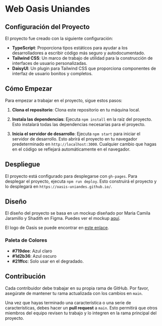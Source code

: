 # Web Oasis Uniandes

## Configuración del Proyecto

El proyecto fue creado con la siguiente configuración:

- **TypeScript**: Proporciona tipos estáticos para ayudar a los desarrolladores a escribir código más seguro y autodocumentado.
- **Tailwind CSS**: Un marco de trabajo de utilidad para la construcción de interfaces de usuario personalizadas.
- **DaisyUI**: Un plugin para Tailwind CSS que proporciona componentes de interfaz de usuario bonitos y completos.

## Cómo Empezar

Para empezar a trabajar en el proyecto, sigue estos pasos:

1. **Clona el repositorio**: Clona este repositorio en tu máquina local.

2. **Instala las dependencias**: Ejecuta `npm install` en la raíz del proyecto. Esto instalará todas las dependencias necesarias para el proyecto.

3. **Inicia el servidor de desarrollo**: Ejecuta `npm start` para iniciar el servidor de desarrollo. Esto abrirá el proyecto en tu navegador predeterminado en `http://localhost:3000`. Cualquier cambio que hagas en el código se reflejará automáticamente en el navegador.

## Despliegue

El proyecto está configurado para desplegarse con `gh-pages`. Para desplegar el proyecto, ejecuta `npm run deploy`. Esto construirá el proyecto y lo desplegará en `https://oasis-uniandes.github.io/`.

## Diseño

El diseño del proyecto se basa en un mockup diseñado por Maria Camila Jaramillo y Shadith en Figma. Puedes ver el mockup [aquí](https://www.figma.com/file/gAoe7cD2NIwZwWRKsbqakN/Mockups-Main-Page?type=design&node-id=0%3A1&mode=design&t=QL5VNoh5zmQDQvG1-1).

El logo de Oasis se puede encontrar en [este enlace](https://drive.google.com/drive/folders/1m0yALvcsRn-a9GGcfh1rZdxb-kL5lmdv?usp=drive_link).

### Paleta de Colores

- **#719dee**: Azul claro
- **#1d2b36**: Azul oscuro
- **#21ffcc**: Solo usar en el degradado.

## Contribución

Cada contribuidor debe trabajar en su propia rama de GitHub. Por favor, asegúrate de mantener tu rama actualizada con los cambios en `main`.

Una vez que hayas terminado una característica o una serie de características, debes hacer un **pull request** a `main`. Esto permitirá que otros miembros del equipo revisen tu trabajo y lo integren en la rama principal del proyecto.
